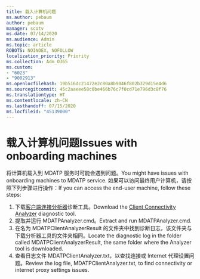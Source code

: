 ```yaml
---
title: 载入计算机问题
ms.author: pebaum
author: pebaum
manager: scotv
ms.date: 07/14/2020
ms.audience: Admin
ms.topic: article
ROBOTS: NOINDEX, NOFOLLOW
localization_priority: Priority
ms.collection: Adm_O365
ms.custom:
- "6023"
- "9002913"
ms.openlocfilehash: 19b516dc21472e2c80a8b9046f802b329d15e4d6
ms.sourcegitcommit: 45c2aaeee58c0be466b76c7f0cd71e796d3c8f76
ms.translationtype: HT
ms.contentlocale: zh-CN
ms.lasthandoff: 07/15/2020
ms.locfileid: "45139000"
---
```

# <a name="issues-with-onboarding-machines"></a><span data-ttu-id="c5f9d-102">载入计算机问题</span><span class="sxs-lookup"><span data-stu-id="c5f9d-102">Issues with onboarding machines</span></span>

<span data-ttu-id="c5f9d-103">将计算机载入到 MDATP 服务时可能会遇到问题。</span><span class="sxs-lookup"><span data-stu-id="c5f9d-103">You might have issues with onboarding machines to MDATP service.</span></span> <span data-ttu-id="c5f9d-104">如果可以访问最终用户计算机，请按照下列步骤进行操作：</span><span class="sxs-lookup"><span data-stu-id="c5f9d-104">If you can access the end-user machine, follow these steps:</span></span>

1. <span data-ttu-id="c5f9d-105">下载[客户端连接分析器](https://aka.ms/mdatpanalyzer)诊断工具。</span><span class="sxs-lookup"><span data-stu-id="c5f9d-105">Download the [Client Connectivity Analyzer](https://aka.ms/mdatpanalyzer) diagnostic tool.</span></span>
2. <span data-ttu-id="c5f9d-106">提取并运行 MDATPAnalyzer.cmd。</span><span class="sxs-lookup"><span data-stu-id="c5f9d-106">Extract and run MDATPAnalyzer.cmd.</span></span>
3. <span data-ttu-id="c5f9d-107">在名为 MDATPClientAnalyzerResult 的文件夹中找到诊断日志，该文件夹与下载分析器工具的文件夹相同。</span><span class="sxs-lookup"><span data-stu-id="c5f9d-107">Locate the diagnostic log in the folder called MDATPClientAnalyzerResult, the same folder where the Analyzer tool is downloaded.</span></span>
4. <span data-ttu-id="c5f9d-108">查看日志文件 MDATPClientAnalyzer.txt，以查找连接或 Internet 代理设置问题。</span><span class="sxs-lookup"><span data-stu-id="c5f9d-108">Review the log file, MDATPClientAnalyzer.txt, to find connectivity or internet proxy settings issues.</span></span>